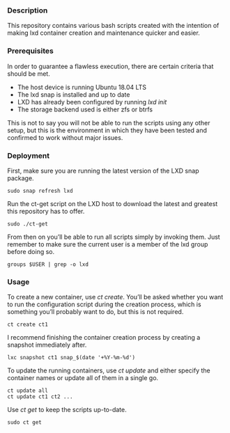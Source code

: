 ### Description
This repository contains various bash scripts created with the intention of making lxd container creation and maintenance quicker and easier.

### Prerequisites
In order to guarantee a flawless execution, there are certain criteria that should be met.

* The host device is running Ubuntu 18.04 LTS
* The lxd snap is installed and up to date
* LXD has already been configured by running *lxd init*
* The storage backend used is either zfs or btrfs

This is not to say you will not be able to run the scripts using any other setup, but this is the environment in which they have been tested and confirmed to work without major issues.

### Deployment
First, make sure you are running the latest version of the LXD snap package.

```
sudo snap refresh lxd
```

Run the ct-get script on the LXD host to download the latest and greatest this repository has to offer.

```
sudo ./ct-get
```

From then on you’ll be able to run all scripts simply by invoking them. Just remember to make sure the current user is a member of the lxd group before doing so.

```
groups $USER | grep -o lxd
```

### Usage

To create a new container, use *ct create*. You’ll be asked whether you want to run the configuration script during the creation process, which is something you’ll probably want to do, but this is not required.

```
ct create ct1
```

I recommend finishing the container creation process by creating a snapshot immediately after.

```
lxc snapshot ct1 snap_$(date '+%Y-%m-%d')
```

To update the running containers, use *ct update* and either specify the container names or update all of them in a single go.

```
ct update all
ct update ct1 ct2 ...
```

Use *ct get* to keep the scripts up-to-date.

```
sudo ct get
```

